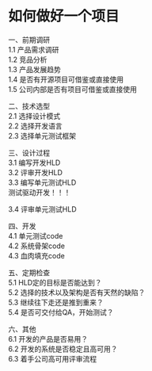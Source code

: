 # 如何做好一个项目

一、前期调研  
1.1 产品需求调研  
1.2 竞品分析  
1.3 产品发展趋势  
1.4 是否有开源项目可借鉴或直接使用  
1.5 公司内部是否有项目可借鉴或直接使用 

二、技术选型  
2.1 选择设计模式  
2.2 选择开发语言  
2.3 选择单元测试框架  

三、设计过程  
3.1 编写开发HLD  
3.2 评审开发HLD  
3.3 编写单元测试HLD  
测试驱动开发！！！  
  
3.4 评审单元测试HLD

四、开发  
4.1 单元测试code  
4.2 系统骨架code  
4.3 血肉填充code

五、定期检查  
5.1 HLD定的目标是否能达到？  
5.2 选择的技术以及架构是否有天然的缺陷？  
5.3 继续往下走还是推到重来？  
5.4 是否可交付给QA，开始测试？ 

六、其他  
6.1 开发的产品是否易用？  
6.2 开发的系统是否稳定且高可用？  
6.3 着手公司高可用评审流程  
